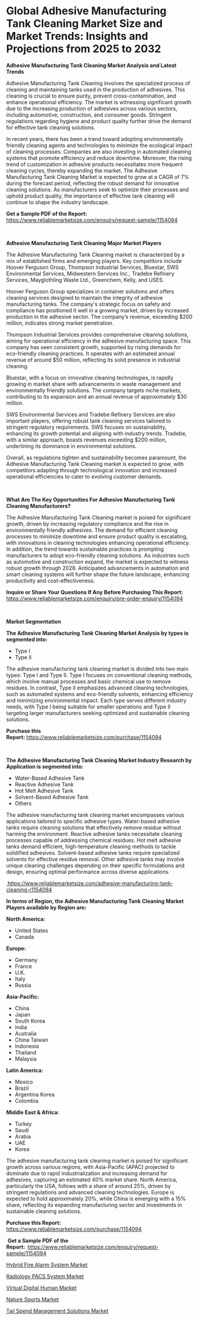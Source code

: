 <p><h1>Global Adhesive Manufacturing Tank Cleaning Market Size and Market Trends: Insights and Projections from 2025 to 2032</h1></p><p><strong>Adhesive Manufacturing Tank Cleaning Market Analysis and Latest Trends</strong></p>
<p><p>Adhesive Manufacturing Tank Cleaning involves the specialized process of cleaning and maintaining tanks used in the production of adhesives. This cleaning is crucial to ensure purity, prevent cross-contamination, and enhance operational efficiency. The market is witnessing significant growth due to the increasing production of adhesives across various sectors, including automotive, construction, and consumer goods. Stringent regulations regarding hygiene and product quality further drive the demand for effective tank cleaning solutions.</p><p>In recent years, there has been a trend toward adopting environmentally friendly cleaning agents and technologies to minimize the ecological impact of cleaning processes. Companies are also investing in automated cleaning systems that promote efficiency and reduce downtime. Moreover, the rising trend of customization in adhesive products necessitates more frequent cleaning cycles, thereby expanding the market. The Adhesive Manufacturing Tank Cleaning Market is expected to grow at a CAGR of 7% during the forecast period, reflecting the robust demand for innovative cleaning solutions. As manufacturers seek to optimize their processes and uphold product quality, the importance of effective tank cleaning will continue to shape the industry landscape.</p></p>
<p><strong>Get a Sample PDF of the Report:&nbsp;</strong> <a href="https://www.reliablemarketsize.com/enquiry/request-sample/1154094?utm_campaign=2008&utm_medium=2&utm_source=Github&utm_content=ia&utm_term=11032025&utm_id=adhesive-manufacturing-tank-cleaning">https://www.reliablemarketsize.com/enquiry/request-sample/1154094</a></p>
<p>&nbsp;</p>
<p><strong>Adhesive Manufacturing Tank Cleaning Major Market Players</strong></p>
<p><p>The Adhesive Manufacturing Tank Cleaning market is characterized by a mix of established firms and emerging players. Key competitors include Hoover Ferguson Group, Thompson Industrial Services, Bluestar, SWS Environmental Services, Midwestern Services Inc., Tradebe Refinery Services, Mayglothling Waste Ltd., Greenchem, Kelly, and USES.</p><p>Hoover Ferguson Group specializes in container solutions and offers cleaning services designed to maintain the integrity of adhesive manufacturing tanks. The company's strategic focus on safety and compliance has positioned it well in a growing market, driven by increased production in the adhesive sector. The company’s revenue, exceeding $200 million, indicates strong market penetration.</p><p>Thompson Industrial Services provides comprehensive cleaning solutions, aiming for operational efficiency in the adhesive manufacturing space. This company has seen consistent growth, supported by rising demands for eco-friendly cleaning practices. It operates with an estimated annual revenue of around $50 million, reflecting its solid presence in industrial cleaning.</p><p>Bluestar, with a focus on innovative cleaning technologies, is rapidly growing in market share with advancements in waste management and environmentally friendly solutions. The company targets niche markets, contributing to its expansion and an annual revenue of approximately $30 million.</p><p>SWS Environmental Services and Tradebe Refinery Services are also important players, offering robust tank cleaning services tailored to stringent regulatory requirements. SWS focuses on sustainability, enhancing its growth potential and aligning with industry trends. Tradebe, with a similar approach, boasts revenues exceeding $200 million, underlining its dominance in environmental solutions.</p><p>Overall, as regulations tighten and sustainability becomes paramount, the Adhesive Manufacturing Tank Cleaning market is expected to grow, with competitors adapting through technological innovation and increased operational efficiencies to cater to evolving customer demands.</p></p>
<p>&nbsp;</p>
<p><strong>What Are The Key Opportunities For Adhesive Manufacturing Tank Cleaning Manufacturers?</strong></p>
<p><p>The Adhesive Manufacturing Tank Cleaning market is poised for significant growth, driven by increasing regulatory compliance and the rise in environmentally friendly adhesives. The demand for efficient cleaning processes to minimize downtime and ensure product quality is escalating, with innovations in cleaning technologies enhancing operational efficiency. In addition, the trend towards sustainable practices is prompting manufacturers to adopt eco-friendly cleaning solutions. As industries such as automotive and construction expand, the market is expected to witness robust growth through 2028. Anticipated advancements in automation and smart cleaning systems will further shape the future landscape, enhancing productivity and cost-effectiveness.</p></p>
<p><strong>Inquire or Share Your Questions If Any Before Purchasing This Report:</strong> <a href="https://www.reliablemarketsize.com/enquiry/pre-order-enquiry/1154094?utm_campaign=2008&utm_medium=2&utm_source=Github&utm_content=ia&utm_term=11032025&utm_id=adhesive-manufacturing-tank-cleaning">https://www.reliablemarketsize.com/enquiry/pre-order-enquiry/1154094</a></p>
<p>&nbsp;</p>
<p><strong>Market Segmentation</strong></p>
<p><strong>The Adhesive Manufacturing Tank Cleaning Market Analysis by types is segmented into:</strong></p>
<p><ul><li>Type I</li><li>Type II</li></ul></p>
<p><p>The adhesive manufacturing tank cleaning market is divided into two main types: Type I and Type II. Type I focuses on conventional cleaning methods, which involve manual processes and basic chemical use to remove residues. In contrast, Type II emphasizes advanced cleaning technologies, such as automated systems and eco-friendly solvents, enhancing efficiency and minimizing environmental impact. Each type serves different industry needs, with Type I being suitable for smaller operations and Type II targeting larger manufacturers seeking optimized and sustainable cleaning solutions.</p></p>
<p><strong>Purchase this Report:&nbsp;</strong><a href="https://www.reliablemarketsize.com/purchase/1154094?utm_campaign=2008&utm_medium=2&utm_source=Github&utm_content=ia&utm_term=11032025&utm_id=adhesive-manufacturing-tank-cleaning">https://www.reliablemarketsize.com/purchase/1154094</a></p>
<p>&nbsp;</p>
<p><strong>The Adhesive Manufacturing Tank Cleaning Market Industry Research by Application is segmented into:</strong></p>
<p><ul><li>Water-Based Adhesive Tank</li><li>Reactive Adhesive Tank</li><li>Hot Melt Adhesive Tank</li><li>Solvent-Based Adhesive Tank</li><li>Others</li></ul></p>
<p><p>The adhesive manufacturing tank cleaning market encompasses various applications tailored to specific adhesive types. Water-based adhesive tanks require cleaning solutions that effectively remove residue without harming the environment. Reactive adhesive tanks necessitate cleaning processes capable of addressing chemical residues. Hot melt adhesive tanks demand efficient, high-temperature cleaning methods to tackle solidified adhesives. Solvent-based adhesive tanks require specialized solvents for effective residue removal. Other adhesive tanks may involve unique cleaning challenges depending on their specific formulations and design, ensuring optimal performance across diverse applications.</p></p>
<p><a href="https://www.reliablemarketsize.com/adhesive-manufacturing-tank-cleaning-r1154094?utm_campaign=2008&utm_medium=2&utm_source=Github&utm_content=ia&utm_term=11032025&utm_id=adhesive-manufacturing-tank-cleaning">&nbsp;https://www.reliablemarketsize.com/adhesive-manufacturing-tank-cleaning-r1154094</a></p>
<p><strong>In terms of Region, the Adhesive Manufacturing Tank Cleaning Market Players available by Region are:</strong></p>
<p>
    <p> <strong> North America: </strong>
        <ul>
            <li>United States</li>
            <li>Canada</li>
        </ul>
        </p> 
    <p> <strong> Europe: </strong>
        <ul>
            <li>Germany</li>
            <li>France</li>
            <li>U.K.</li>
            <li>Italy</li>
            <li>Russia</li>
        </ul>
        </p> 
    <p> <strong> Asia-Pacific: </strong>
        <ul>
            <li>China</li>
            <li>Japan</li>
            <li>South Korea</li>
            <li>India</li>
            <li>Australia</li>
            <li>China Taiwan</li>
            <li>Indonesia</li>
            <li>Thailand</li>
            <li>Malaysia</li>
        </ul>
        </p> 
    <p> <strong> Latin America: </strong>
        <ul>
            <li>Mexico</li>
            <li>Brazil</li>
            <li>Argentina Korea</li>
            <li>Colombia</li>
        </ul>
        </p> 
    <p> <strong> Middle East & Africa: </strong>
        <ul>
            <li>Turkey</li>
            <li>Saudi</li>
            <li>Arabia</li>
            <li>UAE</li>
            <li>Korea</li>
        </ul>
    </p>
    </p>
<p><p>The adhesive manufacturing tank cleaning market is poised for significant growth across various regions, with Asia-Pacific (APAC) projected to dominate due to rapid industrialization and increasing demand for adhesives, capturing an estimated 40% market share. North America, particularly the USA, follows with a share of around 25%, driven by stringent regulations and advanced cleaning technologies. Europe is expected to hold approximately 20%, while China is emerging with a 15% share, reflecting its expanding manufacturing sector and investments in sustainable cleaning solutions.</p></p>
<p><strong>Purchase this Report: </strong><a href="https://www.reliablemarketsize.com/purchase/1154094?utm_campaign=2008&utm_medium=2&utm_source=Github&utm_content=ia&utm_term=11032025&utm_id=adhesive-manufacturing-tank-cleaning">https://www.reliablemarketsize.com/purchase/1154094</a></p>
<p>&nbsp;<strong>Get a Sample PDF of the Report:&nbsp;&nbsp;</strong><a href="https://www.reliablemarketsize.com/enquiry/request-sample/1154094?utm_campaign=2008&utm_medium=2&utm_source=Github&utm_content=ia&utm_term=11032025&utm_id=adhesive-manufacturing-tank-cleaning">https://www.reliablemarketsize.com/enquiry/request-sample/1154094</a></p>
<p><strong></strong></p>
<p><p><a href="https://github.com/motanafraxer/Market-Research-Report-List-1/blob/main/hybrid-fire-alarm-system-market.md?utm_campaign=2008&utm_medium=2&utm_source=Github&utm_content=ia&utm_term=11032025&utm_id=adhesive-manufacturing-tank-cleaning">Hybrid Fire Alarm System Market</a></p><p><a href="https://github.com/noppbebawy/Market-Research-Report-List-1/blob/main/radiology-pacs-system-market.md?utm_campaign=2008&utm_medium=2&utm_source=Github&utm_content=ia&utm_term=11032025&utm_id=adhesive-manufacturing-tank-cleaning">Radiology PACS System Market</a></p><p><a href="https://github.com/stohllaackdw/Market-Research-Report-List-1/blob/main/virtual-digital-human-market.md?utm_campaign=2008&utm_medium=2&utm_source=Github&utm_content=ia&utm_term=11032025&utm_id=adhesive-manufacturing-tank-cleaning">Virtual Digital Human Market</a></p><p><a href="https://github.com/efialiurca/Market-Research-Report-List-1/blob/main/nature-sports-market.md?utm_campaign=2008&utm_medium=2&utm_source=Github&utm_content=ia&utm_term=11032025&utm_id=adhesive-manufacturing-tank-cleaning">Nature Sports Market</a></p><p><a href="https://github.com/bramsklizas/Market-Research-Report-List-1/blob/main/tail-spend-management-solutions-market.md?utm_campaign=2008&utm_medium=2&utm_source=Github&utm_content=ia&utm_term=11032025&utm_id=adhesive-manufacturing-tank-cleaning">Tail Spend Management Solutions Market</a></p></p>